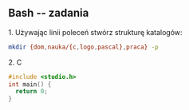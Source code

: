 ## Bash -- zadania

1\. Używając linii poleceń stwórz strukturę katalogów:

```sh
mkdir {dom,nauka/{c,logo,pascal},praca} -p
```

2\. C

```c
#include <studio.h>
int main() {
  return 0;
}
```
